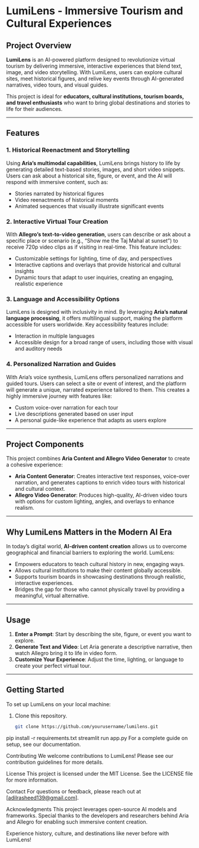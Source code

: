 # LumiLens - Immersive Tourism and Cultural Experiences

## Project Overview
**LumiLens** is an AI-powered platform designed to revolutionize virtual tourism by delivering immersive, interactive experiences that blend text, image, and video storytelling. With LumiLens, users can explore cultural sites, meet historical figures, and relive key events through AI-generated narratives, video tours, and visual guides.

This project is ideal for **educators, cultural institutions, tourism boards, and travel enthusiasts** who want to bring global destinations and stories to life for their audiences.

---

## Features
### 1. Historical Reenactment and Storytelling
Using **Aria’s multimodal capabilities**, LumiLens brings history to life by generating detailed text-based stories, images, and short video snippets. Users can ask about a historical site, figure, or event, and the AI will respond with immersive content, such as:
- Stories narrated by historical figures
- Video reenactments of historical moments
- Animated sequences that visually illustrate significant events

### 2. Interactive Virtual Tour Creation
With **Allegro’s text-to-video generation**, users can describe or ask about a specific place or scenario (e.g., “Show me the Taj Mahal at sunset”) to receive 720p video clips as if visiting in real-time. This feature includes:
- Customizable settings for lighting, time of day, and perspectives
- Interactive captions and overlays that provide historical and cultural insights
- Dynamic tours that adapt to user inquiries, creating an engaging, realistic experience

### 3. Language and Accessibility Options
LumiLens is designed with inclusivity in mind. By leveraging **Aria’s natural language processing**, it offers multilingual support, making the platform accessible for users worldwide. Key accessibility features include:
- Interaction in multiple languages
- Accessible design for a broad range of users, including those with visual and auditory needs

### 4. Personalized Narration and Guides
With Aria’s voice synthesis, LumiLens offers personalized narrations and guided tours. Users can select a site or event of interest, and the platform will generate a unique, narrated experience tailored to them. This creates a highly immersive journey with features like:
- Custom voice-over narration for each tour
- Live descriptions generated based on user input
- A personal guide-like experience that adapts as users explore

---

## Project Components
This project combines **Aria Content and Allegro Video Generator** to create a cohesive experience:
- **Aria Content Generator**: Creates interactive text responses, voice-over narration, and generates captions to enrich video tours with historical and cultural context.
- **Allegro Video Generator**: Produces high-quality, AI-driven video tours with options for custom lighting, angles, and overlays to enhance realism.

---

## Why LumiLens Matters in the Modern AI Era
In today’s digital world, **AI-driven content creation** allows us to overcome geographical and financial barriers to exploring the world. LumiLens:
- Empowers educators to teach cultural history in new, engaging ways.
- Allows cultural institutions to make their content globally accessible.
- Supports tourism boards in showcasing destinations through realistic, interactive experiences.
- Bridges the gap for those who cannot physically travel by providing a meaningful, virtual alternative.

---

## Usage
1. **Enter a Prompt**: Start by describing the site, figure, or event you want to explore.
2. **Generate Text and Video**: Let Aria generate a descriptive narrative, then watch Allegro bring it to life in video form.
3. **Customize Your Experience**: Adjust the time, lighting, or language to create your perfect virtual tour.

---

## Getting Started
To set up LumiLens on your local machine:
1. Clone this repository.
   ```bash
   git clone https://github.com/yourusername/lumilens.git
pip install -r requirements.txt
streamlit run app.py
For a complete guide on setup, see our documentation.

Contributing
We welcome contributions to LumiLens! Please see our contribution guidelines for more details.

License
This project is licensed under the MIT License. See the LICENSE file for more information.

Contact
For questions or feedback, please reach out at [adilrasheed139@gmail.com].

Acknowledgments
This project leverages open-source AI models and frameworks. Special thanks to the developers and researchers behind Aria and Allegro for enabling such immersive content creation.

Experience history, culture, and destinations like never before with LumiLens!
